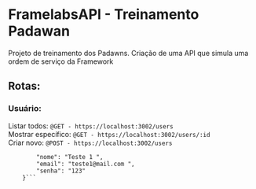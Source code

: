 # FramelabsAPI - Treinamento Padawan

Projeto de treinamento dos Padawns. Criação de uma API que simula uma ordem de serviço da Framework

## Rotas:

### Usuário:

Listar todos:
`@GET - https://localhost:3002/users`  
Mostrar específico:
`@GET - https://localhost:3002/users/:id`  
Criar novo:
`@POST - https://localhost:3002/users`  

````{
        "nome": "Teste 1 ",
        "email": "teste1@mail.com ",
        "senha": "123"
    }```

````
